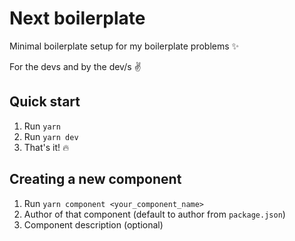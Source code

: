 # Next boilerplate

Minimal boilerplate setup for my boilerplate problems ✨

For the devs and by the dev/s ✌️

## Quick start
1. Run `yarn`
1. Run `yarn dev`
1. That's it! 🔥

## Creating a new component
1. Run `yarn component <your_component_name>`
1. Author of that component (default to author from `package.json`)
1. Component description (optional)
